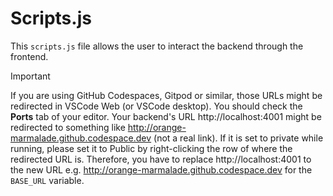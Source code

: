 # Scripts.js

This `scripts.js` file allows the user to interact the backend through
the frontend.

> [!IMPORTANT]
> If you are using GitHub Codespaces, Gitpod or similar, those URLs might be redirected in VSCode Web (or VSCode desktop). You should check the **Ports** tab of your editor. Your backend's URL
> http://localhost:4001 might be redirected to something like http://orange-marmalade.github.codespace.dev (not a real link). If it is set to private while running, please set it to
> Public by right-clicking the row of where the redirected URL is. Therefore, you have to replace http://localhost:4001 to the new
> URL e.g. http://orange-marmalade.github.codespace.dev for the `BASE_URL`
> variable.

